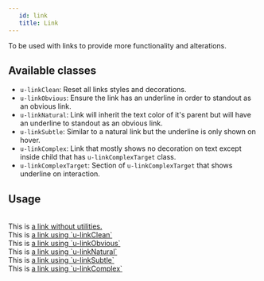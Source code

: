```yaml
---
   id: link
   title: Link
---
```


To be used with links to provide more functionality and alterations.

## Available classes

* `u-linkClean`: Reset all links styles and decorations.
* `u-linkObvious`: Ensure the link has an underline in order to standout as an obvious link.
* `u-linkNatural`: Link will inherit the text color of it's parent but will have an underline
to standout as an obvious link.
* `u-linkSubtle`: Similar to a natural link but the underline is only shown on hover.
* `u-linkComplex`: Link that mostly shows no decoration on text except inside child that has 
`u-linkComplexTarget` class.
* `u-linkComplexTarget`: Section of `u-linkComplexTarget` that shows underline on interaction.

## Usage

<div class="code-sample code-sample--padded">
<br>
This is <a href="#">a link without utilities.</a><br>
This is <a class="u-linkClean" href="#">a link using `u-linkClean`</a><br>
This is <a class="u-linkObvious" href="#">a link using `u-linkObvious`</a><br>
This is <a class="u-linkNatural" href="#">a link using `u-linkNatural`</a><br>
This is <a class="u-linkSubtle" href="#">a link using `u-linkSubtle`</a><br>
This is <a class="u-linkComplex" href="#">a link using <span class="u-linkComplexTarget">`u-linkComplex`</span></a>
</div>